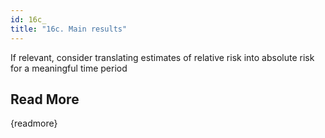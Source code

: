 ```yaml
---
id: 16c_
title: "16c. Main results"
---
```

If relevant, consider translating estimates of relative risk into absolute risk for a meaningful time period


## Read More

{readmore}